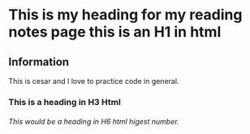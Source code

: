# This is my heading for my reading notes page this is an H1 in html

## Information

This is cesar and I love to practice code in general.

### This is a heading in H3 Html

###### This would be a heading in H6 html higest number.
